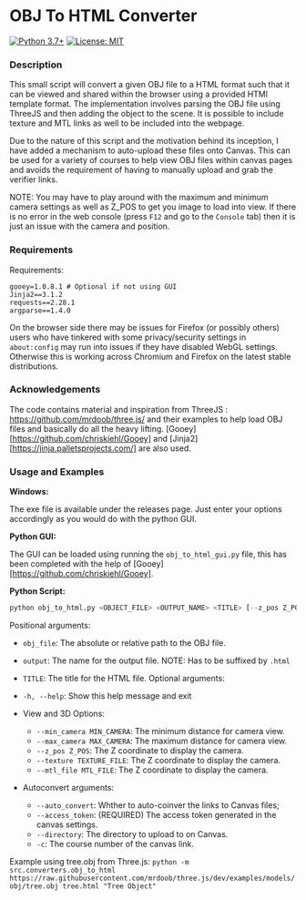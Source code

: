 # OBJ To HTML Converter

[![Python 3.7+](https://img.shields.io/badge/python-3.7+-blue.svg)](https://www.python.org/downloads/release/python-376/)
[![License: MIT](https://img.shields.io/badge/License-MIT-yellow.svg)](https://github.com/AdamG012/obj-to-html/blob/main/LICENSE)

### Description

This small script will convert a given OBJ file to a HTML format such that it can be viewed and shared within the browser using a provided HTMl template format.  The implementation involves parsing the OBJ file using ThreeJS and then adding the object to the scene. It is possible to include texture and MTL links as well to be included into the webpage.

Due to the nature of this script and the motivation behind its inception, I have added a mechanism to auto-upload these files onto Canvas. This can be used for a variety of courses to help view OBJ files within canvas pages and avoids the requirement of having to manually upload and grab the verifier links.

NOTE: You may have to play around with the maximum and minimum camera settings as well as Z_POS to get you image to load into view. If there is no error in the web console (press `F12` and go to the `Console` tab) then it is just an issue with the camera and position. 

### Requirements

Requirements:

```
gooey=1.0.8.1 # Optional if not using GUI
Jinja2==3.1.2
requests==2.28.1
argparse==1.4.0
```

On the browser side there may be issues for Firefox (or possibly others) users who have tinkered with some privacy/security settings in `about:config` may run into issues if they have disabled WebGL settings. Otherwise this is working across Chromium and Firefox on the latest stable distributions.

### Acknowledgements

The code contains material and inspiration from ThreeJS : https://github.com/mrdoob/three.js/ and their examples to help load OBJ files and basically do all the heavy lifting. [Gooey][https://github.com/chriskiehl/Gooey] and [Jinja2][https://jinja.palletsprojects.com/] are also used.

### Usage and Examples

**Windows:**

The exe file is available under the releases page. Just enter your options accordingly as you would do with the python GUI.

**Python GUI:**

The GUI can be loaded using running the `obj_to_html_gui.py` file, this has been completed with the help of [Gooey][https://github.com/chriskiehl/Gooey].

**Python Script:**

```python
python obj_to_html.py <OBJECT_FILE> <OUTPUT_NAME> <TITLE> [--z_pos Z_POS] [--min_camera MIN_CAMERA] [--max_camera MAX_CAMERA] [--texture TEXTURE_FILE] [--mtl_file MTL_FILE] [--autoconvert [--access_token ACCESS_TOKEN] [--prefix PREFIX] [-c COURSE_NUMBER] [--directory DIRECTORY]]
```

Positional arguments:
  - `obj_file`: The absolute or relative path to the OBJ file.
  - `output`: The name for the output file. NOTE: Has to be suffixed by `.html`
  - `TITLE`: The title for the HTML file.
Optional arguments:
  - `-h, --help`: Show this help message and exit
  
  - View and 3D Options:
    - `--min_camera MIN_CAMERA`: The minimum distance for camera view.
    - `--max_camera MAX_CAMERA`: The maximum distance for camera view.
    - `--z_pos Z_POS`: The Z coordinate to display the camera.
    - `--texture TEXTURE_FILE`: The Z coordinate to display the camera.
    - `--mtl_file MTL_FILE`: The Z coordinate to display the camera.

  - Autoconvert arguments:
    - `--auto_convert`: Whther to auto-coinver the links to Canvas files;
    - `--access_token`: (REQUIRED) The access token generated in the canvas settings.
    - `--directory`: The directory to upload to on Canvas.
    - `-c`: The course number of the canvas link.

Example using tree.obj from Three.js:
                  `python -m  src.converters.obj_to_html  https://raw.githubusercontent.com/mrdoob/three.js/dev/examples/models/obj/tree.obj tree.html "Tree Object"`
